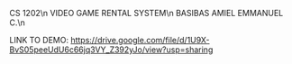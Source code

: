 CS 1202\n
VIDEO GAME RENTAL SYSTEM\n
BASIBAS AMIEL EMMANUEL C.\n

LINK TO DEMO: https://drive.google.com/file/d/1U9X-BvS05peeUdU6c66jq3VY_Z392yJo/view?usp=sharing
